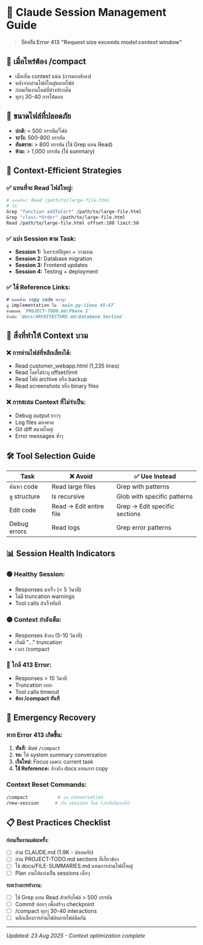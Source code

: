 # 🧠 Claude Session Management Guide
> **ป้องกัน Error 413 "Request size exceeds model context window"**

## 🚨 เมื่อไหร่ต้อง /compact
- เมื่อเห็น context แน่น (การตอบช้าลง)
- หลังจากอ่านไฟล์ใหญ่หลายไฟล์
- ก่อนเริ่มงานใหม่ที่ต่างประเด็น
- ทุกๆ 30-40 การโต้ตอบ

## 📏 ขนาดไฟล์ที่ปลอดภัย
- **ปกติ:** < 500 บรรทัด/ไฟล์
- **ระวัง:** 500-800 บรรทัด  
- **อันตราย:** > 800 บรรทัด (ใช้ Grep แทน Read)
- **ห้าม:** > 1,000 บรรทัด (ใช้ summary)

## 🎯 Context-Efficient Strategies

### ✅ แทนที่จะ Read ไฟล์ใหญ่:
```bash
# แทนที่จะ: Read /path/to/large-file.html
# ใช้:
Grep "function addToCart" /path/to/large-file.html
Grep "class.*Order" /path/to/large-file.html  
Read /path/to/large-file.html offset:100 limit:50
```

### ✅ แบ่ง Session ตาม Task:
- **Session 1:** วิเคราะห์ปัญหา + วางแผน
- **Session 2:** Database migration
- **Session 3:** Frontend updates  
- **Session 4:** Testing + deployment

### ✅ ใช้ Reference Links:
```markdown
# แทนที่จะ copy code ยาวๆ:
ดู implementation ใน `main.py:lines 45-67`
ตามแผน `PROJECT-TODO.md:Phase 2`  
อ้างอิง `docs/ARCHITECTURE.md:Database Section`
```

## 🚫 สิ่งที่ทำให้ Context บวม

### ❌ การอ่านไฟล์ที่หลีกเลี่ยงได้:
- Read customer_webapp.html (1,235 lines) 
- Read โดยไม่ระบุ offset/limit
- Read ไฟล์ archive หรือ backup
- Read screenshots หรือ binary files

### ❌ การสะสม Context ที่ไม่จำเป็น:
- Debug output ยาวๆ
- Log files มหาศาล
- Git diff ขนาดใหญ่
- Error messages ซ้ำๆ

## 🛠️ Tool Selection Guide

| Task | ❌ Avoid | ✅ Use Instead |
|------|----------|----------------|
| ค้นหา code | Read large files | Grep with patterns |
| ดู structure | ls recursive | Glob with specific patterns |
| Edit code | Read → Edit entire file | Grep → Edit specific sections |
| Debug errors | Read logs | Grep error patterns |

## 📊 Session Health Indicators

### 🟢 Healthy Session:
- Responses มาเร็ว (< 5 วินาที)
- ไม่มี truncation warnings
- Tool calls สำเร็จทันที

### 🟡 Context กำลังเต็ม:
- Responses ช้าลง (5-10 วินาที)  
- เริ่มมี "..." truncation
- เวลา /compact

### 🔴 ใกล้ 413 Error:
- Responses > 10 วินาที
- Truncation เยอะ
- Tool calls timeout
- **ต้อง /compact ทันที**

## 🚀 Emergency Recovery

### หาก Error 413 เกิดขึ้น:
1. **ทันที:** พิมพ์ `/compact`
2. **รอ:** ให้ system summary conversation  
3. **เริ่มใหม่:** Focus เฉพาะ current task
4. **ใช้ Reference:** อ้างอิง docs แทนการ copy

### Context Reset Commands:
```bash
/compact           # บบ conversation
/new-session      # เริ่ม session ใหม่ (ถ้าเป็นปัญหาซ้ำ)
```

## 📋 Best Practices Checklist

**ก่อนเริ่มงานแต่ละครั้ง:**
- [ ] อ่าน CLAUDE.md (1.9K - ปลอดภัย)
- [ ] อ่าน PROJECT-TODO.md sections ที่เกี่ยวข้อง
- [ ] ใช้ docs/FILE-SUMMARIES.md แทนการอ่านไฟล์ใหญ่
- [ ] Plan งานให้แบ่งเป็น sessions เล็กๆ

**ระหว่างการทำงาน:**
- [ ] ใช้ Grep แทน Read สำหรับไฟล์ > 500 บรรทัด
- [ ] Commit บ่อยๆ เพื่อสร้าง checkpoint
- [ ] /compact ทุกๆ 30-40 interactions
- [ ] หลีกเลี่ยงการอ่านไฟล์หลายไฟล์ติดกัน

---
*Updated: 23 Aug 2025 - Context optimization complete*